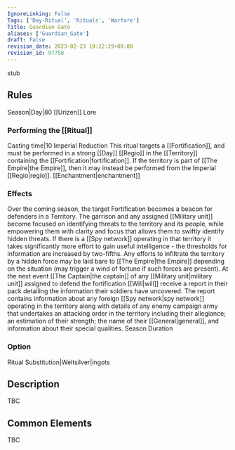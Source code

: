 ```yaml
---
IgnoreLinking: False
Tags: ['Day-Ritual', 'Rituals', 'Warfare']
Title: Guardian Gate
aliases: ['Guardian_Gate']
draft: False
revision_date: 2023-02-23 19:22:29+00:00
revision_id: 97758
---
```


stub
## Rules
Season|Day|80
[[Urizen]] Lore
### Performing the [[Ritual]]
Casting time|10 Imperial Reduction
This ritual targets a [[Fortification]], and must be performed in a strong [[Day]] [[Regio]] in the [[Territory]] containing the [[Fortification|fortification]]. If the territory is part of [[The Empire|the Empire]], then it may instead be performed from the Imperial [[Regio|regio]]. 
[[Enchantment|enchantment]]
### Effects
Over the coming season, the target Fortification becomes a beacon for defenders in a Territory. The garrison and any assigned [[Military unit]] become focused on identifying threats to the territory and its people, while empowering them with clarity and focus that allows them to swiftly identify hidden threats.
If there is a [[Spy network]] operating in that territory it takes significantly more effort to gain useful intelligence - the thresholds for information are increased by two-fifths. Any efforts to infiltrate the territory by a hidden force may be laid bare to [[The Empire|the Empire]] depending on the situation (may trigger a wind of fortune if such forces are present).
At the next event [[The Captain|the captain]] of any [[Military unit|military unit]] assigned to defend the fortification [[Will|will]] receive a report in their pack detailing the information their soldiers have uncovered. The report contains information about any foreign [[Spy network|spy network]] operating in the territory along with details of any enemy campaign army that undertakes an attacking order in the territory including their allegiance; an estimation of their strength; the name of their [[General|general]], and information about their special qualities.
Season Duration
### Option
Ritual Substitution|Weltsilver|ingots
## Description
TBC
## Common Elements
TBC